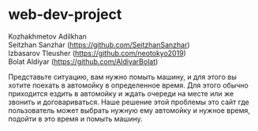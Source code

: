 # web-dev-project
Kozhakhmetov Adilkhan<br/>
Seitzhan Sanzhar (https://github.com/SeitzhanSanzhar)<br/>
Izbasarov Tleusher (https://github.com/neotokyo2019)<br/>
Bolat Aldiyar (https://github.com/AldiyarBolat)

Представьте ситуацию, вам нужно помыть машину, и для этого вы хотите поехать в автомойку в определенное время. Для этого обычно приходится ездить в автомойку и ждать очереди на месте или же звонить и договариваться. Наше решение этой проблемы это сайт где пользователь может выбрать нужную ему автомойку и нужное время, подойти в это время и помыть машину.
